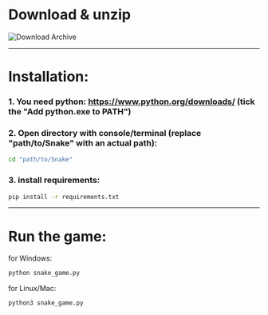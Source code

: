 # Download & unzip

![Download Archive](https://camo.githubusercontent.com/b6341f4680e2798ad637b8c7df083b8e0a821a92adbbb0f854f8345fda1532e9/68747470733a2f2f73697465732e6e6f7274687765737465726e2e6564752f7265736561726368636f6d707574696e672f66696c65732f323032312f30352f6769746875622e706e67 "a title")

---
# Installation:
### 1. You need python: https://www.python.org/downloads/ (tick the "Add python.exe to PATH")

### 2. Open directory with console/terminal (replace "path/to/Snake" with an actual path):
```bash
cd "path/to/Snake"
```
### 3. install requirements:
```bash
pip install -r requirements.txt
```
---
# Run the game:
for Windows:
```bash
python snake_game.py
```
for Linux/Mac:
```bash
python3 snake_game.py
```